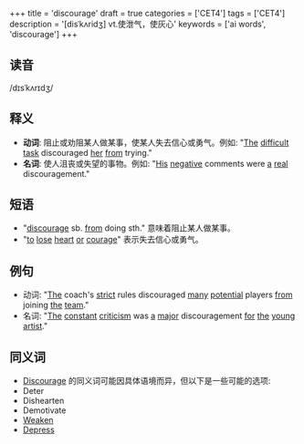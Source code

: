 +++
title = 'discourage'
draft = true
categories = ['CET4']
tags = ['CET4']
description = '[disˈkʌridʒ] vt.使泄气，使灰心'
keywords = ['ai words', 'discourage']
+++

## 读音
/dɪsˈkʌrɪdʒ/

## 释义
- **动词**: 阻止或劝阻某人做某事，使某人失去信心或勇气。例如: "[The](/zh/post/the/) [difficult](/zh/post/difficult/) [task](/zh/post/task/) discouraged [her](/zh/post/her/) [from](/zh/post/from/) trying."
- **名词**: 使人沮丧或失望的事物。例如: "[His](/zh/post/his/) [negative](/zh/post/negative/) comments were [a](/zh/post/a/) [real](/zh/post/real/) discouragement."

## 短语
- "[discourage](/zh/post/discourage/) sb. [from](/zh/post/from/) doing sth." 意味着阻止某人做某事。
- "[to](/zh/post/to/) [lose](/zh/post/lose/) [heart](/zh/post/heart/) [or](/zh/post/or/) [courage](/zh/post/courage/)" 表示失去信心或勇气。

## 例句
- 动词: "[The](/zh/post/the/) coach's [strict](/zh/post/strict/) rules discouraged [many](/zh/post/many/) [potential](/zh/post/potential/) players [from](/zh/post/from/) joining [the](/zh/post/the/) [team](/zh/post/team/)."
- 名词: "[The](/zh/post/the/) [constant](/zh/post/constant/) [criticism](/zh/post/criticism/) was [a](/zh/post/a/) [major](/zh/post/major/) discouragement [for](/zh/post/for/) [the](/zh/post/the/) [young](/zh/post/young/) [artist](/zh/post/artist/)."

## 同义词
- [Discourage](/zh/post/discourage/) 的同义词可能因具体语境而异，但以下是一些可能的选项:
- Deter
- Dishearten
- Demotivate
- [Weaken](/zh/post/weaken/)
- [Depress](/zh/post/depress/)
